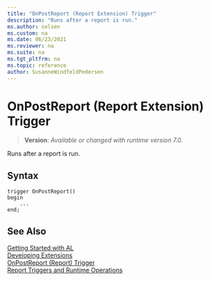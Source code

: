 ```yaml
---
title: "OnPostReport (Report Extension) Trigger"
description: "Runs after a report is run."
ms.author: solsen
ms.custom: na
ms.date: 06/23/2021
ms.reviewer: na
ms.suite: na
ms.tgt_pltfrm: na
ms.topic: reference
author: SusanneWindfeldPedersen
---
```

[//]: # (START>DO_NOT_EDIT)
[//]: # (IMPORTANT:Do not edit any of the content between here and the END>DO_NOT_EDIT.)
[//]: # (Any modifications should be made in the .xml files in the ModernDev repo.)

# OnPostReport (Report Extension) Trigger
> **Version**: _Available or changed with runtime version 7.0._

Runs after a report is run.


## Syntax
```AL
trigger OnPostReport()
begin
    ...
end;
```



[//]: # (IMPORTANT: END>DO_NOT_EDIT)
## See Also  
[Getting Started with AL](../../devenv-get-started.md)  
[Developing Extensions](../../devenv-dev-overview.md)  
[OnPostReport (Report) Trigger](../report/devenv-onpostreport-report-trigger.md)  
[Report Triggers and Runtime Operations](../../devenv-report-triggers.md)
